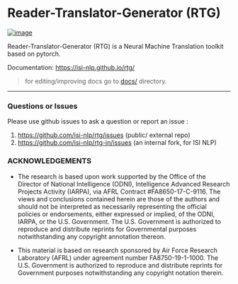 # Reader-Translator-Generator (RTG)  
[![image](http://img.shields.io/pypi/v/rtg.svg)](https://pypi.python.org/pypi/rtg/)


Reader-Translator-Generator (RTG) is a Neural Machine Translation toolkit based on pytorch. 

Documentation: https://isi-nlp.github.io/rtg/
> for editing/improving docs go to [docs/](docs/index.adoc) directory.

---------

### Questions or Issues 

Please use github issues to ask a question or report an issue :
1. https://github.com/isi-nlp/rtg/issues   (public/ external repo)
2. https://github.com/isi-nlp/rtg-in/issues (an internal fork, for ISI NLP)


### ACKNOWLEDGEMENTS

* The research is based upon work supported by the Office of the Director of
National Intelligence (ODNI), Intelligence Advanced Research Projects
Activity (IARPA), via AFRL Contract #FA8650-17-C-9116.
The views and conclusions contained herein are those of the authors and
should not be interpreted as necessarily representing the official policies or
endorsements, either expressed or implied, of the ODNI, IARPA, or the
U.S. Government. The U.S. Government is authorized to reproduce and
distribute reprints for Governmental purposes notwithstanding any
copyright annotation thereon.

* This material is based on research sponsored by
 Air Force Research Laboratory (AFRL) under agreement number FA8750-19-1-1000.
The U.S. Government is authorized to reproduce and distribute reprints for
Government purposes notwithstanding any copyright notation therein.
